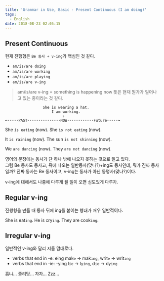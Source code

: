```yaml
---
title: 'Grammar in Use, Basic - Present Continuous (I am doing)'
tags:
  - English
date: 2018-08-23 02:05:15
---
```


## Present Continuous
현재 진행형은 `Be 동사 + v-ing`가 핵심인 것 같다.  

* `am/is/are doing`
* `am/is/are working`
* `am/is/are playing`
* `am/is/are v-ing`

> am/is/are v-ing = something is happening now
뜻은 현재 뭔가가 일어나고 있는 중이라는 것 같다.  

```
                 She is wearing a hat.
                     I am working.
                          ↓
←-----PAST---------------NOW------------Future-----→
```

She `is eating` (now).
She `is not eating` (now).

It `is raining` (now).
The sun `is not shinning` (now).

We `are dancing` (now).
They `are not dancing` (now).

영어의 문장에는 동사가 단 하나 밖에 나오지 못하는 것으로 알고 있다.  
그럼 Be 동사도 동사고, 뒤에 나오는 일반동사(맞나?)+ing도 동사인데, 뭐가 진짜 동사일까?
진짜 동사는 Be 동사이고, v-ing는 동사가 아닌 동명사(맞나?)이다.

v-ing에 대해서도 나중에 다루게 될 일이 오면 심도있게 다루자.

## Regular v-ing
진행형을 만들 때 동사 뒤에 ing를 붙이는 형태가 매우 일반적이다.  

She is eat`ing`.
He is cry`ing`.
They are cook`ing`.

## Irregular v-ing
일반적인 v-ing와 달리 지들 맘대로다.  
* verbs that end in -e: ~~e~~ing
  mak`e` -> mak`ing`, writ`e` -> writ`ing`
* verbs that end in -ie: -ying
  l`ie` -> l`ying`, d`ie` -> d`ying`
  

흠냐... 졸리당... 자자... Zzz...



